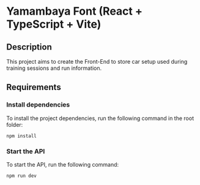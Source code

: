 # Yamambaya Font (React + TypeScript + Vite)

## Description
This project aims to create the Front-End to store car setup used during training sessions and run information.

## Requirements

### Install dependencies
To install the project dependencies, run the following command in the root folder:

`npm install`

### Start the API
To start the API, run the following command:

`npm run dev`
